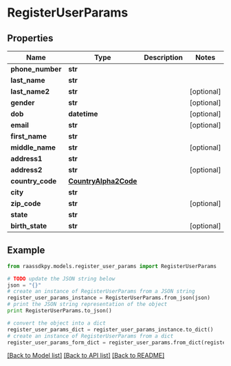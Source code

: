 # RegisterUserParams


## Properties
Name | Type | Description | Notes
------------ | ------------- | ------------- | -------------
**phone_number** | **str** |  | 
**last_name** | **str** |  | 
**last_name2** | **str** |  | [optional] 
**gender** | **str** |  | [optional] 
**dob** | **datetime** |  | [optional] 
**email** | **str** |  | [optional] 
**first_name** | **str** |  | 
**middle_name** | **str** |  | [optional] 
**address1** | **str** |  | 
**address2** | **str** |  | [optional] 
**country_code** | [**CountryAlpha2Code**](CountryAlpha2Code.md) |  | 
**city** | **str** |  | 
**zip_code** | **str** |  | [optional] 
**state** | **str** |  | 
**birth_state** | **str** |  | [optional] 

## Example

```python
from raassdkpy.models.register_user_params import RegisterUserParams

# TODO update the JSON string below
json = "{}"
# create an instance of RegisterUserParams from a JSON string
register_user_params_instance = RegisterUserParams.from_json(json)
# print the JSON string representation of the object
print RegisterUserParams.to_json()

# convert the object into a dict
register_user_params_dict = register_user_params_instance.to_dict()
# create an instance of RegisterUserParams from a dict
register_user_params_form_dict = register_user_params.from_dict(register_user_params_dict)
```
[[Back to Model list]](../README.md#documentation-for-models) [[Back to API list]](../README.md#documentation-for-api-endpoints) [[Back to README]](../README.md)


